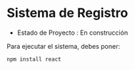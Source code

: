<h1> Sistema de Registro </h1>

- Estado de Proyecto : En construcción

Para ejecutar el sistema, debes poner:

``` npm install react ```
